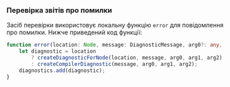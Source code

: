 ### Перевірка звітів про помилки
Засіб перевірки використовує локальну функцію `error` для повідомлення про помилки. Нижче приведений код функції:

```ts
function error(location: Node, message: DiagnosticMessage, arg0?: any, arg1?: any, arg2?: any): void {
    let diagnostic = location
        ? createDiagnosticForNode(location, message, arg0, arg1, arg2)
        : createCompilerDiagnostic(message, arg0, arg1, arg2);
    diagnostics.add(diagnostic);
}
```
